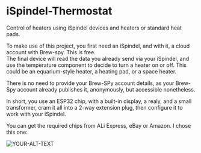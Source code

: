 # iSpindel-Thermostat
Control of heaters using iSpindel devices and heaters or standard heat pads.

To make use of this project, you first need an iSpindel, and with it, a cloud account with Brew-spy.  This is free.  
The final device will read the data you already send via your iSpindel, and use the temperature component to decide to
turn a heater on or off.  This could be an equarium-style heater, a heating pad, or a space heater.

There is no need to provide your Brew-SPy account details, as your Brew-Spy account already publishes it, anonymously, but 
accessible nonetheless.

In short, you use an ESP32 chip, with a built-in display, a realy, and a small transformer, cram it all into a 2-way extension plug, then configure it to work with your iSpindel.

You can get the required chips from ALi Express, eBay or Amazon.  I chose this one:

<picture>
 <source media="(prefers-color-scheme: dark)" srcset="esp.png">
 <source media="(prefers-color-scheme: light)" srcset="esp.png">
 <img alt="YOUR-ALT-TEXT" src="YOUR-DEFAULT-IMAGE">
</picture>

 
